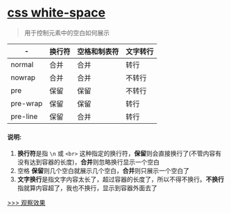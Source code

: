 [css white-space](https://developer.mozilla.org/zh-CN/docs/Web/CSS/white-space)
==

> 用于控制元素中的空白如何展示

|-|	换行符	|空格和制表符	|文字转行|
|-|-|-|-|
|normal	|合并	|合并	|转行|
|nowrap	|合并	|合并	|不转行|
|pre	|保留	|保留	|不转行|
|pre-wrap	|保留	|保留|	转行|
|pre-line	|保留	|合并	|转行|

#### 说明:
1. **换行符**是指 `\n` 或 `<br>` 这种指定的换行符，**保留**则会直接换行了(不管内容有没有达到容器的长度)，**合并**则忽略换行显示一个空白
2. 空格 **保留**则几个空白就展示几个空白，**合并**则只展示一个空白了
3. **文字换行**是指文字内容太长了，超过容器的长度了，所以不得不换行。**不换行**指就算内容超了，我也不换行，显示到容器外面去了

[>>> 观察效果](https://jsfiddle.net/GenweiWu/ot9Lpobv/)
